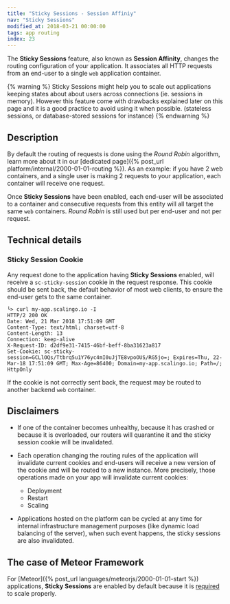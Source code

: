 ```yaml
---
title: "Sticky Sessions - Session Affiniy"
nav: "Sticky Sessions"
modified_at: 2018-03-21 00:00:00
tags: app routing
index: 23
---
```


The **Sticky Sessions** feature, also known as **Session Affinity**, changes the
routing configuration of your application. It associates all HTTP requests from an end-user
to a single `web` application container.

{% warning %}
Sticky Sessions might help you to scale out applications keeping states about about users
across connections (ie. sessions in memory). However this feature come with drawbacks explained later
on this page and it is a good practice to avoid using it when possible. (stateless sessions,
or database-stored sessions for instance)
{% endwarning %}

## Description

By default the routing of requests is done using the *Round Robin* algorithm,
learn more about it in our [dedicated page]({% post_url
platform/internal/2000-01-01-routing %}).  As an example: if you have 2 web
containers, and a single user is making 2 requests to your application, each
container will receive one request.

Once **Sticky Sessions** have been enabled, each end-user will be associated to
a container and consecutive requests from this entity will all target the same
`web` containers. *Round Robin* is still used but per end-user and not per
request.

## Technical details

### Sticky Session Cookie

Any request done to the application having **Sticky Sessions** enabled, will receive
a `sc-sticky-session` cookie in the request response. This cookie should be sent back,
the default behavior of most web clients, to ensure the end-user gets to the same
container.

```console
└> curl my-app.scalingo.io -I
HTTP/2 200 OK
Date: Wed, 21 Mar 2018 17:51:09 GMT
Content-Type: text/html; charset=utf-8
Content-Length: 13
Connection: keep-alive
X-Request-ID: d2df9e31-7415-46bf-beff-8ba31623a817
Set-Cookie: sc-sticky-session=GCLlOQs/Ttbrq5u1Y76yc4mI0uJjTE8vpoOUS/RG5jo=; Expires=Thu, 22-Mar-18 17:51:09 GMT; Max-Age=86400; Domain=my-app.scalingo.io; Path=/; HttpOnly
```

If the cookie is not correctly sent back, the request may be routed to another
backend `web` container.

## Disclaimers

* If one of the container becomes unhealthy, because it has crashed or because
  it is overloaded, our routers will quarantine it and the sticky session cookie
  will be invalidated.

* Each operation changing the routing rules of the application will invalidate
  current cookies and end-users will receive a new version of the cookie and will
  be routed to a new instance. More precisely, those operations made on your app will invalidate current cookies:
  * Deployment
  * Restart
  * Scaling

* Applications hosted on the platform can be cycled at any time for internal
  infrastructure management purposes (like dynamic load balancing of the server),
  when such event happens, the sticky sessions are also invalidated.

## The case of Meteor Framework

For [Meteor]({% post_url languages/meteorjs/2000-01-01-start %}) applications,
**Sticky Sessions** are enabled by default because it is
[required](http://www.meteorpedia.com/read/Scaling_your_Meteor_App) to scale
properly.
